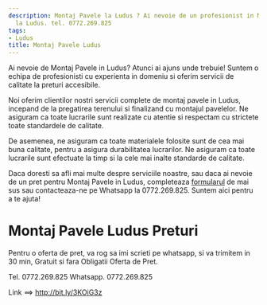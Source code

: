 ```yaml
---
description: Montaj Pavele la Ludus ? Ai nevoie de un profesionist in Montaj Pavele
  la Ludus. tel. 0772.269.825
tags:
- Ludus
title: Montaj Pavele Ludus
---
```



Ai nevoie de Montaj Pavele in Ludus? Atunci ai ajuns unde trebuie! Suntem o echipa de profesionisti cu experienta in domeniu si oferim servicii de calitate la preturi accesibile.

Noi oferim clientilor nostri servicii complete de montaj pavele in Ludus, incepand de la pregatirea terenului si finalizand cu montajul pavelelor. Ne asiguram ca toate lucrarile sunt realizate cu atentie si respectam cu strictete toate standardele de calitate.

De asemenea, ne asiguram ca toate materialele folosite sunt de cea mai buna calitate, pentru a asigura durabilitatea lucrarilor. Ne asiguram ca toate lucrarile sunt efectuate la timp si la cele mai inalte standarde de calitate.

Daca doresti sa afli mai multe despre serviciile noastre, sau daca ai nevoie de un pret pentru Montaj Pavele in Ludus, completeaza <a href="http://bit.ly/3KOiG3z">formularul</a> de mai sus sau contacteaza-ne pe Whatsapp la 0772.269.825. Suntem aici pentru a te ajuta!

# Montaj Pavele Ludus Preturi
Pentru o oferta de pret, va rog sa imi scrieti pe whatsapp, si va trimitem in 30 min, Gratuit si fara Obligatii Oferta de Pret.

Tel. 0772.269.825
Whatsapp. 0772.269.825

Link ==> http://bit.ly/3KOiG3z